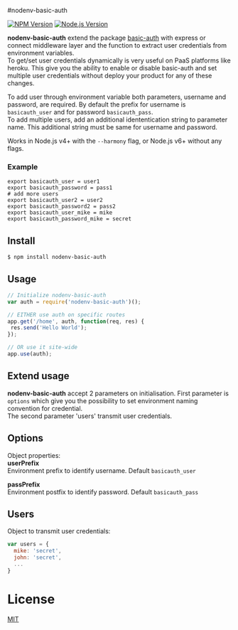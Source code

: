 #nodenv-basic-auth

[![NPM Version][npm-image]][npm-url]
[![Node.js Version][node-version-image]][node-version-url]

**nodenv-basic-auth** extend the package [basic-auth](https://www.npmjs.com/package/basic-auth) with express or connect middleware layer 
and the function to extract user credentials from environment variables.     
To get/set user credentials dynamically is very useful on PaaS platforms like heroku. This give you the ability to 
enable or disable basic-auth and set multiple user credentials without deploy your product for any of these changes.

To add user through environment variable both parameters, username and password, are required. 
By default the prefix for username is `basicauth_user` and for password `basicauth_pass`.    
To add multiple users, add an additional idententication string to parameter name. This additional string 
must be same for username and password. 

Works in Node.js v4+ with the `--harmony` flag, or Node.js v6+ without any flags.

### Example
```shell
export basicauth_user = user1
export basicauth_password = pass1
# add more users
export basicauth_user2 = user2
export basicauth_password2 = pass2
export basicauth_user_mike = mike
export basicauth_password_mike = secret
```

## Install
    $ npm install nodenv-basic-auth
    
## Usage
```js
// Initialize nodenv-basic-auth
var auth = require('nodenv-basic-auth')();

// EITHER use auth on specific routes
app.get('/home', auth, function(req, res) {
 res.send('Hello World');
});

// OR use it site-wide
app.use(auth);
```

## Extend usage
**nodenv-basic-auth** accept 2 parameters on initialisation. First parameter is ```options``` which give you the 
possibility to set environment naming convention for credential.   
The second parameter 'users' transmit user credentials.

## Options
Object properties:    
**userPrefix**    
Environment prefix to identify username.  Default `basicauth_user`
    
**passPrefix**    
Environment postfix to identify password. Default `basicauth_pass`

## Users
Object to transmit user credentials:
```js
var users = {
  mike: 'secret',
  john: 'secret',
  ... 
}
```

# License

[MIT](LICENSE)

[npm-image]: https://img.shields.io/npm/v/nodenv-basic-auth.svg
[npm-url]: https://npmjs.org/package/nodenv-basic-auth
[node-version-image]: https://img.shields.io/node/v/nodenv-basic-auth.svg
[node-version-url]: http://nodejs.org/download/
